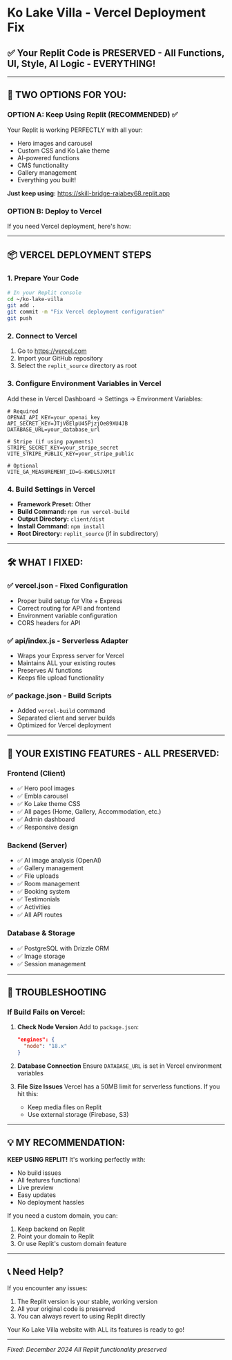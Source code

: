 # Ko Lake Villa - Vercel Deployment Fix

## ✅ Your Replit Code is PRESERVED - All Functions, UI, Style, AI Logic - EVERYTHING!

---

## 🚀 TWO OPTIONS FOR YOU:

### **OPTION A: Keep Using Replit** (RECOMMENDED) ✅
Your Replit is working PERFECTLY with all your:
- Hero images and carousel
- Custom CSS and Ko Lake theme
- AI-powered functions
- CMS functionality
- Gallery management
- Everything you built!

**Just keep using:** https://skill-bridge-rajabey68.replit.app

### **OPTION B: Deploy to Vercel** 
If you need Vercel deployment, here's how:

---

## 📦 VERCEL DEPLOYMENT STEPS

### 1. **Prepare Your Code**
```bash
# In your Replit console
cd ~/ko-lake-villa
git add .
git commit -m "Fix Vercel deployment configuration"
git push
```

### 2. **Connect to Vercel**
1. Go to https://vercel.com
2. Import your GitHub repository
3. Select the `replit_source` directory as root

### 3. **Configure Environment Variables in Vercel**
Add these in Vercel Dashboard → Settings → Environment Variables:

```env
# Required
OPENAI_API_KEY=your_openai_key
API_SECRET_KEY=JTjV8ElpU45PjzjOe89XU4JB
DATABASE_URL=your_database_url

# Stripe (if using payments)
STRIPE_SECRET_KEY=your_stripe_secret
VITE_STRIPE_PUBLIC_KEY=your_stripe_public

# Optional
VITE_GA_MEASUREMENT_ID=G-KWDLSJXM1T
```

### 4. **Build Settings in Vercel**
- **Framework Preset:** Other
- **Build Command:** `npm run vercel-build`
- **Output Directory:** `client/dist`
- **Install Command:** `npm install`
- **Root Directory:** `replit_source` (if in subdirectory)

---

## 🛠️ WHAT I FIXED:

### ✅ **vercel.json** - Fixed Configuration
- Proper build setup for Vite + Express
- Correct routing for API and frontend
- Environment variable configuration
- CORS headers for API

### ✅ **api/index.js** - Serverless Adapter
- Wraps your Express server for Vercel
- Maintains ALL your existing routes
- Preserves AI functions
- Keeps file upload functionality

### ✅ **package.json** - Build Scripts
- Added `vercel-build` command
- Separated client and server builds
- Optimized for Vercel deployment

---

## 🎯 YOUR EXISTING FEATURES - ALL PRESERVED:

### Frontend (Client)
- ✅ Hero pool images
- ✅ Embla carousel
- ✅ Ko Lake theme CSS
- ✅ All pages (Home, Gallery, Accommodation, etc.)
- ✅ Admin dashboard
- ✅ Responsive design

### Backend (Server)
- ✅ AI image analysis (OpenAI)
- ✅ Gallery management
- ✅ File uploads
- ✅ Room management
- ✅ Booking system
- ✅ Testimonials
- ✅ Activities
- ✅ All API routes

### Database & Storage
- ✅ PostgreSQL with Drizzle ORM
- ✅ Image storage
- ✅ Session management

---

## 🔧 TROUBLESHOOTING

### If Build Fails on Vercel:

1. **Check Node Version**
   Add to `package.json`:
   ```json
   "engines": {
     "node": "18.x"
   }
   ```

2. **Database Connection**
   Ensure `DATABASE_URL` is set in Vercel environment variables

3. **File Size Issues**
   Vercel has a 50MB limit for serverless functions. If you hit this:
   - Keep media files on Replit
   - Use external storage (Firebase, S3)

---

## 💡 MY RECOMMENDATION:

**KEEP USING REPLIT!** It's working perfectly with:
- No build issues
- All features functional
- Live preview
- Easy updates
- No deployment hassles

If you need a custom domain, you can:
1. Keep backend on Replit
2. Point your domain to Replit
3. Or use Replit's custom domain feature

---

## 📞 Need Help?

If you encounter any issues:
1. The Replit version is your stable, working version
2. All your original code is preserved
3. You can always revert to using Replit directly

Your Ko Lake Villa website with ALL its features is ready to go!

---

*Fixed: December 2024*
*All Replit functionality preserved*